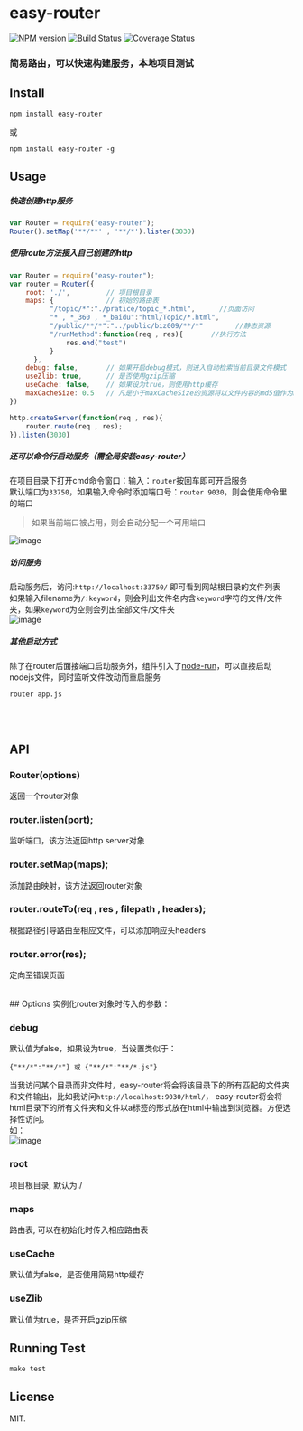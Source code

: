 # easy-router

[![NPM version][npm-image]][npm-url]
[![Build Status][travis-image]][travis-url]
[![Coverage Status][coveralls-image]][coveralls-url]

### 简易路由，可以快速构建服务，本地项目测试

## Install
```
npm install easy-router
```
或
```
npm install easy-router -g
```

## Usage
##### 快速创建http服务
```javascript
var Router = require("easy-router");
Router().setMap('**/**' , '**/*').listen(3030)
```

##### 使用route方法接入自己创建的http
```javascript
var Router = require("easy-router");
var router = Router({
    root: './',         // 项目根目录
    maps: {             // 初始的路由表
          "/topic/*":"./pratice/topic_*.html",      //页面访问
          "* , *_360 , *_baidu":"html/Topic/*.html",
          "/public/**/*":"../public/biz009/**/*"        //静态资源
          "/runMethod":function(req , res){       //执行方法
              res.end("test")
          }
      },
    debug: false,       // 如果开启debug模式，则进入自动检索当前目录文件模式
    useZlib: true,      // 是否使用gzip压缩
    useCache: false,    // 如果设为true，则使用http缓存
    maxCacheSize: 0.5   // 凡是小于maxCacheSize的资源将以文件内容的md5值作为Etag，单位为MB
})

http.createServer(function(req , res){
    router.route(req , res);
}).listen(3030)

```

##### 还可以命令行启动服务（需全局安装easy-router）<br>
在项目目录下打开cmd命令窗口：输入：`router`按回车即可开启服务<br>
默认端口为`33750`，如果输入命令时添加端口号：`router 9030`，则会使用命令里的端口<br>

> 如果当前端口被占用，则会自动分配一个可用端口

![image](http://whxaxes.github.io/easy-router/images/test2.jpg "test")

##### 访问服务
启动服务后，访问:`http://localhost:33750/` 即可看到网站根目录的文件列表<br>
如果输入filename为`/:keyword`，则会列出文件名内含`keyword`字符的文件/文件夹，如果`keyword`为空则会列出全部文件/文件夹<br>
![image](http://whxaxes.github.io/easy-router/images/test4.jpg "test")

##### 其他启动方式
除了在router后面接端口启动服务外，组件引入了[node-run](https://github.com/whxaxes/wheels/tree/master/node-run)，可以直接启动nodejs文件，同时监听文件改动而重启服务<br>
```
router app.js
```
<br><br>

## API
### Router(options)
返回一个router对象

### router.listen(port);
监听端口，该方法返回http server对象

### router.setMap(maps);
添加路由映射，该方法返回router对象

### router.routeTo(req , res , filepath , headers);
根据路径引导路由至相应文件，可以添加响应头headers

### router.error(res);
定向至错误页面

<br>
## Options
实例化router对象时传入的参数：

### debug
默认值为false，如果设为true，当设置类似于：
```
{"**/*":"**/*"} 或 {"**/*":"**/*.js"}
```
当我访问某个目录而非文件时，easy-router将会将该目录下的所有匹配的文件夹和文件输出，比如我访问`http://localhost:9030/html/`，
easy-router将会将html目录下的所有文件夹和文件以a标签的形式放在html中输出到浏览器。方便选择性访问。<br>
如：<br>
![image](http://whxaxes.github.io/easy-router/images/test.jpg "test")

### root
项目根目录, 默认为./

### maps
路由表, 可以在初始化时传入相应路由表

### useCache
默认值为false，是否使用简易http缓存

### useZlib
默认值为true，是否开启gzip压缩

## Running Test
```
make test
```

## License

MIT.

[npm-url]: https://npmjs.org/package/easy-router
[npm-image]: http://img.shields.io/npm/v/easy-router.svg?style=flat-square
[travis-url]: https://travis-ci.org/whxaxes/easy-router
[travis-image]: http://img.shields.io/travis/whxaxes/easy-router.svg?style=flat-square
[coveralls-url]: https://coveralls.io/r/whxaxes/easy-router
[coveralls-image]: https://img.shields.io/coveralls/whxaxes/easy-router.svg?style=flat-square
